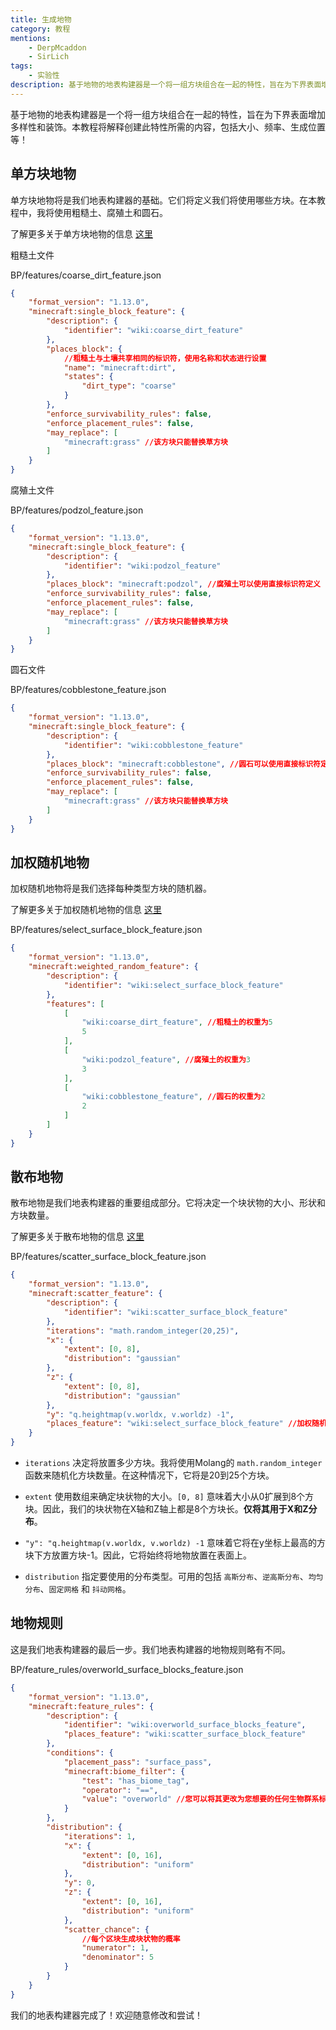```yaml
---
title: 生成地物
category: 教程
mentions:
    - DerpMcaddon
    - SirLich
tags:
    - 实验性
description: 基于地物的地表构建器是一个将一组方块组合在一起的特性，旨在为下界表面增加多样性和装饰。
---
```


基于地物的地表构建器是一个将一组方块组合在一起的特性，旨在为下界表面增加多样性和装饰。本教程将解释创建此特性所需的内容，包括大小、频率、生成位置等！

## 单方块地物

单方块地物将是我们地表构建器的基础。它们将定义我们将使用哪些方块。在本教程中，我将使用粗糙土、腐殖土和圆石。

了解更多关于单方块地物的信息 [这里](/world-generation/feature-types#single-block-features)

粗糙土文件

<CodeHeader>BP/features/coarse_dirt_feature.json</CodeHeader>

```json
{
	"format_version": "1.13.0",
	"minecraft:single_block_feature": {
		"description": {
			"identifier": "wiki:coarse_dirt_feature"
		},
		"places_block": {
			//粗糙土与土壤共享相同的标识符，使用名称和状态进行设置
			"name": "minecraft:dirt",
			"states": {
				"dirt_type": "coarse"
			}
		},
		"enforce_survivability_rules": false,
		"enforce_placement_rules": false,
		"may_replace": [
			"minecraft:grass" //该方块只能替换草方块
		]
	}
}
```

腐殖土文件

<CodeHeader>BP/features/podzol_feature.json</CodeHeader>

```json
{
	"format_version": "1.13.0",
	"minecraft:single_block_feature": {
		"description": {
			"identifier": "wiki:podzol_feature"
		},
		"places_block": "minecraft:podzol", //腐殖土可以使用直接标识符定义
		"enforce_survivability_rules": false,
		"enforce_placement_rules": false,
		"may_replace": [
			"minecraft:grass" //该方块只能替换草方块
		]
	}
}
```

圆石文件

<CodeHeader>BP/features/cobblestone_feature.json</CodeHeader>

```json
{
	"format_version": "1.13.0",
	"minecraft:single_block_feature": {
		"description": {
			"identifier": "wiki:cobblestone_feature"
		},
		"places_block": "minecraft:cobblestone", //圆石可以使用直接标识符定义
		"enforce_survivability_rules": false,
		"enforce_placement_rules": false,
		"may_replace": [
			"minecraft:grass" //该方块只能替换草方块
		]
	}
}
```

## 加权随机地物

加权随机地物将是我们选择每种类型方块的随机器。

了解更多关于加权随机地物的信息 [这里](/world-generation/feature-types#weighted-random-features)

<CodeHeader>BP/features/select_surface_block_feature.json</CodeHeader>

```json
{
	"format_version": "1.13.0",
	"minecraft:weighted_random_feature": {
		"description": {
			"identifier": "wiki:select_surface_block_feature"
		},
		"features": [
			[
				"wiki:coarse_dirt_feature", //粗糙土的权重为5
				5
			],
			[
				"wiki:podzol_feature", //腐殖土的权重为3
				3
			],
			[
				"wiki:cobblestone_feature", //圆石的权重为2
				2
			]
		]
	}
}
```

## 散布地物

散布地物是我们地表构建器的重要组成部分。它将决定一个块状物的大小、形状和方块数量。

了解更多关于散布地物的信息 [这里](/world-generation/feature-types#scatter-features)

<CodeHeader>BP/features/scatter_surface_block_feature.json</CodeHeader>

```json
{
	"format_version": "1.13.0",
	"minecraft:scatter_feature": {
		"description": {
			"identifier": "wiki:scatter_surface_block_feature"
		},
		"iterations": "math.random_integer(20,25)",
		"x": {
			"extent": [0, 8],
			"distribution": "gaussian"
		},
		"z": {
			"extent": [0, 8],
			"distribution": "gaussian"
		},
		"y": "q.heightmap(v.worldx, v.worldz) -1",
		"places_feature": "wiki:select_surface_block_feature" //加权随机地物标识符
	}
}
```

-   `iterations` 决定将放置多少方块。我将使用Molang的 `math.random_integer` 函数来随机化方块数量。在这种情况下，它将是20到25个方块。

-   `extent` 使用数组来确定块状物的大小。`[0, 8]` 意味着大小从0扩展到8个方块。因此，我们的块状物在X轴和Z轴上都是8个方块长。**仅将其用于X和Z分布**。

-   `"y": "q.heightmap(v.worldx, v.worldz) -1` 意味着它将在y坐标上最高的方块下方放置方块-1。因此，它将始终将地物放置在表面上。

-   `distribution` 指定要使用的分布类型。可用的包括 `高斯分布`、`逆高斯分布`、`均匀分布`、`固定网格` 和 `抖动网格`。

## 地物规则

这是我们地表构建器的最后一步。我们地表构建器的地物规则略有不同。

<CodeHeader>BP/feature_rules/overworld_surface_blocks_feature.json</CodeHeader>

```json
{
	"format_version": "1.13.0",
	"minecraft:feature_rules": {
		"description": {
			"identifier": "wiki:overworld_surface_blocks_feature",
			"places_feature": "wiki:scatter_surface_block_feature"
		},
		"conditions": {
			"placement_pass": "surface_pass",
			"minecraft:biome_filter": {
				"test": "has_biome_tag",
				"operator": "==",
				"value": "overworld" //您可以将其更改为您想要的任何生物群系标签
			}
		},
		"distribution": {
			"iterations": 1,
			"x": {
				"extent": [0, 16],
				"distribution": "uniform"
			},
			"y": 0,
			"z": {
				"extent": [0, 16],
				"distribution": "uniform"
			},
			"scatter_chance": {
				//每个区块生成块状物的概率
				"numerator": 1,
				"denominator": 5
			}
		}
	}
}
```

我们的地表构建器完成了！欢迎随意修改和尝试！